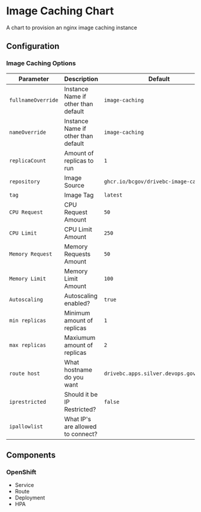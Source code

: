 # Image Caching Chart

A chart to provision an nginx image caching instance

## Configuration

### Image Caching Options

| Parameter          | Description                         | Default                                |
| ------------------ | ----------------------------------- | -------------------------------------- |
| `fullnameOverride` | Instance Name if other than default | `image-caching`                        |
| `nameOverride`     | Instance Name if other than default | `image-caching`                        |
| `replicaCount`     | Amount of replicas to run           | `1`                                    |
| `repository`       | Image Source                        | `ghcr.io/bcgov/drivebc-image-caching`  |
| `tag`              | Image Tag                           | `latest`                               |
| `CPU Request`      | CPU Request Amount                  | `50`                                   |
| `CPU Limit`        | CPU Limit Amount                    | `250`                                  |
| `Memory Request`   | Memory Requests Amount              | `50`                                   |
| `Memory Limit`     | Memory Limit Amount                 | `100`                                  |
| `Autoscaling`      | Autoscaling enabled?                | `true`                                 |
| `min replicas`     | Minimum amount of replicas          | `1`                                    |
| `max replicas`     | Maxiumum amount of replicas         | `2`                                    |
| `route host`       | What hostname do you want           | `drivebc.apps.silver.devops.gov.bc.ca` |
| `iprestricted`     | Should it be IP Restricted?         | `false`                                |
| `ipallowlist`      | What IP's are allowed to connect?   |                                        |


## Components
### OpenShift
- Service
- Route 
- Deployment
- HPA
